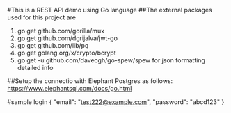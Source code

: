 #This is a REST API demo using Go language
##The external packages used for this project are
1. go get github.com/gorilla/mux
2. go get github.com/dgrijalva/jwt-go
3. go get github.com/lib/pq
4. go get golang.org/x/crypto/bcrypt
5. go get -u github.com/davecgh/go-spew/spew for json formatting detailed info

##Setup the connectio with Elephant Postgres as follows:
https://www.elephantsql.com/docs/go.html

#sample login 
{
  "email": "test222@example.com",
  "password": "abcd123"
}
